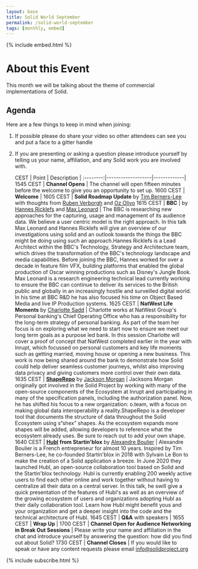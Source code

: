 ```yaml
---
layout: base
title: Solid World September
permalink: /solid-world-september
tags: [monthly, embed]
---
```


{% include embed.html %}

About this Event
================
This month we will be talking about the theme of commercial implementations of Solid. 

Agenda
------
Here are a few things to keep in mind when joining:
1. If possible please do share your video so other attendees can see you and put a face to a gitter handle
2. If you are presenting or asking a question please introduce yourself by telling us your name, affiliation, and any Solid work you are involved with.

   CEST   |       Point       | Description |
:--------:|-------------------|-------------|
1545 CEST | **Channel Opens** | The channel will open fifteen minutes before the welcome to give you an opportunity to set up.
1600 CEST | **Welcome**       |
1605 CEST | **Solid Roadmap Update** by <a href="https://github.com/timbl" target="_blank">Tim Berners-Lee</a> with thoughts from <a href="https://github.com/RubenVerborgh" target="_blank">Ruben Verborgh</a> and <a href="https://github.com/oolivo" target="_blank">Oz Olivo</a> 
1615 CEST | **BBC** | by <a href="https://www.linkedin.com/in/hricklefs/" target="_blank">Hannes Ricklefs</a> and <a href="https://www.linkedin.com/in/max-leonard-98b296157/" target="_blank">Max Leonard</a> | The BBC is researching new approaches for the capturing, usage and management of its audience data. We believe a user centric model is the right approach. In this talk Max Leonard and Hannes Ricklefs will give an overview of our investigations using solid and an outlook towards the things the BBC might be doing using such an approach.Hannes Ricklefs is a Lead Architect within the BBC's Technology, Strategy and Architecture team, which drives the transformation of the BBC's technology landscape and media capabilities. Before joining the BBC, Hannes worked for over a decade in feature film VFX, building platforms that enabled the global production of Oscar winning productions such as Disney's Jungle Book. Max Leonard is a research engineering technical lead currently working to ensure the BBC can continue to deliver its services to the British public and globally in an increasingly hostile and surveilled digital world. In his time at BBC R&D he has also focused his time on Object Based Media and live IP Production systems.
1625 CEST | **NatWest Life Moments** by <a href="https://www.linkedin.com/in/charlottesworld/" target="_blank">Charlotte Sadd</a> | Charlotte works at NatWest Group's Personal banking's Chief Operating Office who has a responsibility for the long-term strategy of personal banking. As part of the team her focus is on exploring what we need to start now to ensure we meet our long term goals as a purpose led bank.  In this session Charlotte will cover a proof of concept that NatWest completed earlier in the year with Inrupt, which focussed on personal customers and key life moments such as getting married, moving house or opening a new business. This work is now being shared around the bank to demonstrate how Solid could help deliver seamless customer journeys, whilst also improving data privacy and giving customers more control over their own data.
1635 CEST | <a href="https://shaperepo.com" target="_blank">**ShapeRepo**</a> by <a href="https://github.com/jaxoncreed" target="_blank">Jackson Morgan</a> | Jacksons Morgan originally got involved in the Solid Project by working with many of the open-source components of the Ecosystem at Inrupt and participating in many of the specification panels, including the authorization panel. Now, he has shifted his focus to a new organization: o.team, with a focus on making global data interoperability a reality.ShapeRepo is a developer tool that documents the structure of data throughout the Solid Ecosystem using s“shex” shapes. As the ecosystem expands more shapes will be added, allowing developers to reference what the ecosystem already uses. Be sure to reach out to add your own shape.
1640 CEST | <a href="https://hubl.world/en/" target="_blank">**Hubl**</a> **from Startin'blox** by <a href="https://www.linkedin.com/in/alexandre-bourlier-1725a83a/" target="_blank">Alexandre Boulier</a> | Alexandre Boulier is a French entrepreneur for almost 10 years. Inspired by Tim Berners-Lee, he co-founded Startin'blox in 2018 with Sylvain Le Bon to make the creation of a Solid application a breeze. In June 2020 they launched Hubl, an open-source collaboration tool based on Solid and the Startin'blox technology. Hubl is currently enabling 200 weekly active users to find each other online and work together without having to centralize all their data on a central server. In this talk, he swill give a quick presentation of the features of Hubl's as well as an overview of the growing ecosystem of users and organizations adopting Hubl as their daily collaboration tool. Learn how Hubl might benefit yous and your organization and get a deeper insight into the code and the technical architecture of Hubl. 
1645 CEST | **Q&A** with speakers |
1655 CEST | **Wrap Up** |
1700 CEST | **Channel Open for Audience Networking in Break Out Sessions** | Please write your name and affiliation in the chat and introduce yourself by answering the question: how did you find out about Solid? 
1730 CEST | **Channel Closes** | If you would like to speak or have any content requests please email [info@solidproject.org](mailto:info@solidproject.org)

{% include subscribe.html %}
